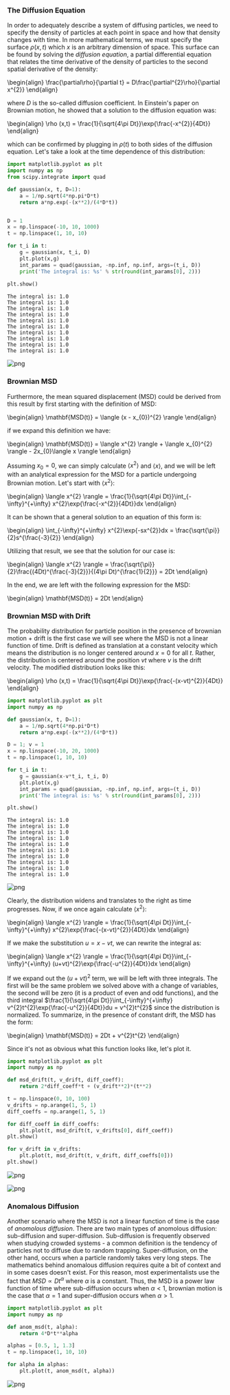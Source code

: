 ### The Diffusion Equation

In order to adequately describe a system of diffusing particles, we need to specify the density of particles at each point in space and how that density changes with time. In more mathematical terms, we must specify the surface $\rho(x,t)$ which $x$ is an arbitrary dimension of space. This surface can be found by solving the *diffusion equation*, a partial differential equation that relates the time derivative of the density of particles to the second spatial derivative of the density: 

\begin{align}
\frac{\partial\rho}{\partial t} = D\frac{\partial^{2}\rho}{\partial x^{2}}
\end{align}

where $D$ is the so-called diffusion coefficient. In Einstein's paper on Brownian motion, he showed that a solution to the diffusion equation was: 

\begin{align}
\rho (x,t) = \frac{1}{\sqrt{4\pi Dt}}\exp{\frac{-x^{2}}{4Dt}}
\end{align}

which can be confirmed by plugging in $\rho(t)$ to both sides of the diffusion equation. Let's take a look at the time dependence of this distribution:


```python
import matplotlib.pyplot as plt
import numpy as np
from scipy.integrate import quad

def gaussian(x, t, D=1): 
    a = 1/np.sqrt(4*np.pi*D*t)
    return a*np.exp(-(x**2)/(4*D*t))


D = 1
x = np.linspace(-10, 10, 1000)
t = np.linspace(1, 10, 10)

for t_i in t:
    g = gaussian(x, t_i, D)
    plt.plot(x,g)
    int_params = quad(gaussian, -np.inf, np.inf, args=(t_i, D))
    print('The integral is: %s' % str(round(int_params[0], 2)))
    
plt.show()
```

    The integral is: 1.0
    The integral is: 1.0
    The integral is: 1.0
    The integral is: 1.0
    The integral is: 1.0
    The integral is: 1.0
    The integral is: 1.0
    The integral is: 1.0
    The integral is: 1.0
    The integral is: 1.0



![png](mean-squared-displacement_files/mean-squared-displacement_1_1.png)


### Brownian MSD

Furthermore, the mean squared displacement (MSD) could be derived from this result by first starting with the definition of MSD: 

\begin{align}
\mathbf{MSD(t)} = \langle (x - x_{0})^{2} \rangle
\end{align}

if we expand this definition we have: 

\begin{align}
\mathbf{MSD(t)} = \langle x^{2} \rangle + \langle x_{0}^{2} \rangle - 2x_{0}\langle x \rangle
\end{align}

Assuming $x_{0} = 0$, we can simply calculate $\langle x^{2} \rangle$ and $\langle x \rangle$, and we will be left with an analytical expression for the MSD for a particle undergoing Brownian motion. Let's start with $\langle x^{2} \rangle$: 

\begin{align}
\langle x^{2} \rangle = \frac{1}{\sqrt{4\pi Dt}}\int_{-\infty}^{+\infty} x^{2}\exp{\frac{-x^{2}}{4Dt}}dx
\end{align}

It can be shown that a general solution to an equation of this form is: 

\begin{align}
\int_{-\infty}^{+\infty} x^{2}\exp{-sx^{2}}dx = \frac{\sqrt{\pi}}{2}s^{\frac{-3}{2}}
\end{align}

Utilizing that result, we see that the solution for our case is: 

\begin{align}
\langle x^{2} \rangle = \frac{\sqrt{\pi}}{2}\frac{(4Dt)^{\frac{-3}{2}}}{(4\pi Dt)^{\frac{1}{2}}} = 2Dt
\end{align}

In the end, we are left with the following expression for the MSD: 

\begin{align}
\mathbf{MSD(t)} = 2Dt
\end{align}

### Brownian MSD with Drift

The probability distribution for particle position in the presence of brownian motion + drift is the first case we will see where the MSD is not a linear function of time. Drift is defined as translation at a constant velocity which means the distribution is no longer centered around $x = 0$ for all $t$. Rather, the distribution is centered around the position $vt$ where $v$ is the drift velocity. The modified distribution looks like this: 

\begin{align}
\rho (x,t) = \frac{1}{\sqrt{4\pi Dt}}\exp{\frac{-(x-vt)^{2}}{4Dt}}
\end{align}


```python
import matplotlib.pyplot as plt
import numpy as np

def gaussian(x, t, D=1): 
    a = 1/np.sqrt(4*np.pi*D*t)
    return a*np.exp(-(x**2)/(4*D*t))

D = 1; v = 1
x = np.linspace(-10, 20, 1000)
t = np.linspace(1, 10, 10)

for t_i in t:
    g = gaussian(x-v*t_i, t_i, D)
    plt.plot(x,g)
    int_params = quad(gaussian, -np.inf, np.inf, args=(t_i, D))
    print('The integral is: %s' % str(round(int_params[0], 2)))

plt.show()
```

    The integral is: 1.0
    The integral is: 1.0
    The integral is: 1.0
    The integral is: 1.0
    The integral is: 1.0
    The integral is: 1.0
    The integral is: 1.0
    The integral is: 1.0
    The integral is: 1.0
    The integral is: 1.0



![png](mean-squared-displacement_files/mean-squared-displacement_4_1.png)


Clearly, the distribution widens and translates to the right as time progresses. Now, if we once again calculate $\langle x^{2} \rangle$:

\begin{align}
\langle x^{2} \rangle = \frac{1}{\sqrt{4\pi Dt}}\int_{-\infty}^{+\infty} x^{2}\exp{\frac{-(x-vt)^{2}}{4Dt}}dx
\end{align}

If we make the substitution $u = x-vt$, we can rewrite the integral as: 

\begin{align}
\langle x^{2} \rangle = \frac{1}{\sqrt{4\pi Dt}}\int_{-\infty}^{+\infty} (u+vt)^{2}\exp{\frac{-u^{2}}{4Dt}}dx
\end{align}

If we expand out the $(u+vt)^{2}$ term, we will be left with three integrals. The first will be the same problem we solved above with a change of variables, the second will be zero (it is a product of even and odd functions), and the third integral $\frac{1}{\sqrt{4\pi Dt}}\int_{-\infty}^{+\infty} v^{2}t^{2}\exp{\frac{-u^{2}}{4Dt}}du = v^{2}t^{2}$ since the distribution is normalized. To summarize, in the presence of constant drift, the MSD has the form: 

\begin{align}
\mathbf{MSD(t)} = 2Dt + v^{2}t^{2}
\end{align}

Since it's not as obvious what this function looks like, let's plot it.


```python
import matplotlib.pyplot as plt
import numpy as np

def msd_drift(t, v_drift, diff_coeff): 
    return 2*diff_coeff*t + (v_drift**2)*(t**2)

t = np.linspace(0, 10, 100)
v_drifts = np.arange(1, 5, 1)
diff_coeffs = np.arange(1, 5, 1)

for diff_coeff in diff_coeffs: 
    plt.plot(t, msd_drift(t, v_drifts[0], diff_coeff))
plt.show()

for v_drift in v_drifts: 
    plt.plot(t, msd_drift(t, v_drift, diff_coeffs[0]))
plt.show()
```


![png](mean-squared-displacement_files/mean-squared-displacement_6_0.png)



![png](mean-squared-displacement_files/mean-squared-displacement_6_1.png)


### Anomalous Diffusion

Another scenario where the MSD is not a linear function of time is the case of *anomolous diffusion*. There are two main types of anomolous diffusion: sub-diffusion and super-diffusion. Sub-diffusion is frequently observed when studying crowded systems - a common definition is the tendency of particles not to diffuse due to random trapping. Super-diffusion, on the other hand, occurs when a particle randomly takes very long steps. The mathematics behind anomalous diffusion requires quite a bit of context and in some cases doesn't exist. For this reason, most experimentalists use the fact that $MSD \propto Dt^{\alpha}$ where $\alpha$ is a constant. Thus, the MSD is a power law function of time where sub-diffusion occurs when $\alpha < 1$, brownian motion is the case that $\alpha = 1$ and super-diffusion occurs when $\alpha > 1$. 


```python
import matplotlib.pyplot as plt
import numpy as np

def anom_msd(t, alpha): 
    return 4*D*t**alpha

alphas = [0.5, 1, 1.3]
t = np.linspace(1, 10, 10)

for alpha in alphas:
    plt.plot(t, anom_msd(t, alpha))

```


![png](mean-squared-displacement_files/mean-squared-displacement_8_0.png)

